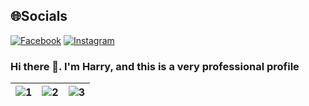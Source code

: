 
## 🌐Socials
[![Facebook](https://img.shields.io/badge/Facebook-%231877F2.svg?logo=Facebook&logoColor=white)](https://facebook.com/buibest.k) [![Instagram](https://img.shields.io/badge/Instagram-%23E4405F.svg?logo=Instagram&logoColor=white)](https://instagram.com/duykhanhhhhhh_) 

### Hi there 👋. I'm Harry, and this is a very professional profile

| ![1](https://i.giphy.com/media/MGdfeiKtEiEPS/giphy.webp) | ![2](https://media0.giphy.com/media/WUBvquKnbnXhbQUd8f/giphy.gif?cid=ecf05e47d67685c5a3576e7b7d500e1297fa39551ced9b59&rid=giphy.gif) | ![3](https://media1.giphy.com/media/Y07ur2ElqAvSqVNauQ/giphy.gif) |
| --- | --- | --- |

